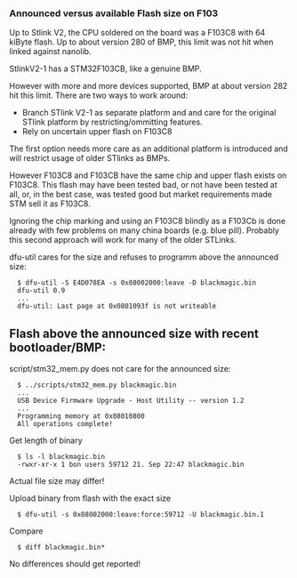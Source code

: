 ### Announced versus available Flash size on F103

Up to Stlink V2, the CPU soldered on the board was a F103C8 with 64 kiByte
flash. Up to about version 280 of BMP, this limit was not hit when linked
against nanolib.

StlinkV2-1 has a STM32F103CB, like a genuine BMP.

However with more and more devices supported, BMP at about version 282 hit
this limit. There are two ways to work around:
- Branch STlink V2-1 as separate platform and and care for the original STlink
  platform by restricting/ommitting features.
- Rely on uncertain upper flash on F103C8

The first option needs more care as an additional platform is introduced and
will restrict usage of older STlinks as BMPs.

However F103C8 and F103CB have the same chip and upper flash exists on F103C8.
This flash may have been tested bad, or not have been tested at all,
or, in the best case, was tested good but market requirements made STM sell
it as F103C8.

Ignoring the chip marking and using an F103C8 blindly as a F103Cb is done
already with few problems on many china boards (e.g. blue pill). Probably
this second approach will work for many of the older STLinks.

dfu-util cares for the size and refuses to programm above the announced size:
```shell 
  $ dfu-util -S E4D078EA -s 0x08002000:leave -D blackmagic.bin
  dfu-util 0.9
  ...
  dfu-util: Last page at 0x0801093f is not writeable
```

## Flash above the announced size with recent bootloader/BMP:
script/stm32_mem.py does not care for the announced size:
```shell
  $ ../scripts/stm32_mem.py blackmagic.bin
  ...
  USB Device Firmware Upgrade - Host Utility -- version 1.2
  ...
  Programming memory at 0x08010800
  All operations complete!
 ``` 
Get length of binary
```shell
  $ ls -l blackmagic.bin
  -rwxr-xr-x 1 bon users 59712 21. Sep 22:47 blackmagic.bin
```
Actual file size may differ!

Upload binary from flash with the exact size
```shell
  $ dfu-util -s 0x08002000:leave:force:59712 -U blackmagic.bin.1
```

Compare
```shell
  $ diff blackmagic.bin*
```

No differences should get reported!
